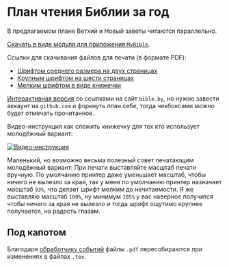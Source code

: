 # План чтения Библии за год

В предлагаемом плане Ветхий и Новый заветы читаются параллельно.

[Cкачать в виде модуля для приложения `MyBible`][00].

Ссылки для скачивания файлов для печати (в формате PDF):

- [Шрифтом среднего размера на двух страницах][01]
- [Крупным шрифтом на шести страницах][02]
- [Мелким шрифтом в виде книжечки][03]

[Интерактивная версия][04] со ссылками на сайт `bible.by`, но нужно завести аккаунт на `github.com` и форкнуть план себе, тогда чекбоксами можно будет отмечать прочитанное.

Видео-инструкция как сложить книжечку для тех кто использует молодёжный вариант:

[![Видео-инструкция](https://i.ytimg.com/vi/IAb31rIeGZo/hqdefault.jpg)](https://www.youtube.com/watch?v=IAb31rIeGZo)

Маленький, но возможно весьма полезный совет печатающим молодёжный вариант: При печати выставляйте масштаб печати вручную. По умолчанию принтер даже уменьшает масштаб, чтобы ничего не вылезло за края, так у меня по умолчанию принтер назначает масштаб `93%`, что делает шрифт мелким до нечитаемости. Я же выставляю масштаб `108%`, ну минимум `105%` у вас наверное получится чтобы ничего за края не вылезло и тогда шрифт ощутимо крупнее получается, на радость глазам. 

## Под капотом

Благодаря [обработчику событий][05] файлы `.pdf` пересобираются при изменениях в файлах `.tex`.

[00]: ./download/NOVCHURCH-p.plan.SQLite3
[01]: ./download/commonplan.pdf
[02]: ./download/eldersplan.pdf
[03]: ./download/youthplan.pdf
[04]: https://gist.github.com/a1ip/ace8fca44da7bd67cbf3100a645a2046
[05]: .github/workflows/latex2pdf.yml
